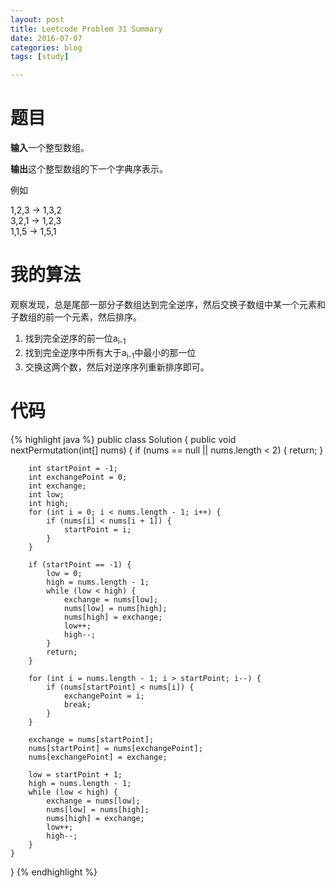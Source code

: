 ```yaml
---
layout: post
title: Leetcode Problem 31 Summary
date: 2016-07-07
categories: blog
tags: [study]

---
```


# 题目

**输入**一个整型数组。

**输出**这个整型数组的下一个字典序表示。

例如

1,2,3 → 1,3,2  
3,2,1 → 1,2,3  
1,1,5 → 1,5,1

# 我的算法

观察发现，总是尾部一部分子数组达到完全逆序，然后交换子数组中某一个元素和子数组的前一个元素，然后排序。

1. 找到完全逆序的前一位a<sub>i-1</sub>
2. 找到完全逆序中所有大于a<sub>i-1</sub>中最小的那一位
3. 交换这两个数，然后对逆序序列重新排序即可。

# 代码

{% highlight java %}
public class Solution {
    public void nextPermutation(int[] nums) {
        if (nums == null || nums.length < 2) {
            return;
        }
        
        int startPoint = -1;
        int exchangePoint = 0;
        int exchange;
        int low;
        int high;
        for (int i = 0; i < nums.length - 1; i++) {
            if (nums[i] < nums[i + 1]) {
                startPoint = i;
            }
        }
        
        if (startPoint == -1) {
            low = 0;
            high = nums.length - 1;
            while (low < high) {
                exchange = nums[low];
                nums[low] = nums[high];
                nums[high] = exchange;
                low++;
                high--;
            }
            return;
        }
        
        for (int i = nums.length - 1; i > startPoint; i--) {
            if (nums[startPoint] < nums[i]) {
                exchangePoint = i;
                break;
            }
        }
        
        exchange = nums[startPoint];
        nums[startPoint] = nums[exchangePoint];
        nums[exchangePoint] = exchange;
        
        low = startPoint + 1;
        high = nums.length - 1;
        while (low < high) {
            exchange = nums[low];
            nums[low] = nums[high];
            nums[high] = exchange;
            low++;
            high--;
        }
    }
}
{% endhighlight %}